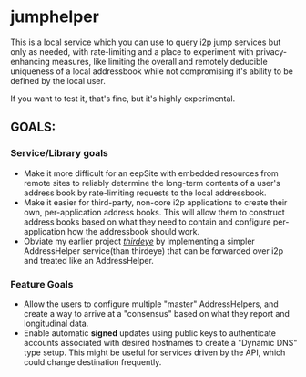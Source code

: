# jumphelper

This is a local service which you can use to query i2p jump services but only as
needed, with rate-limiting and a place to experiment with privacy-enhancing
measures, like limiting the overall and remotely deducible uniqueness of a local
addressbook while not compromising it's ability to be defined by the local user.

If you want to test it, that's fine, but it's highly experimental.

## GOALS:

### Service/Library goals

  * Make it more difficult for an eepSite with embedded resources from remote
  sites to reliably determine the long-term contents of a user's address book
  by rate-limiting requests to the local addressbook.
  * Make it easier for third-party, non-core i2p applications to create their
  own, per-application address books. This will allow them to construct address
  books based on what they need to contain and configure per-application how
  the addressbook should work.
  * Obviate my earlier project [*thirdeye*](https://github.com/eyedeekay/thirdeye)
  by implementing a simpler AddressHelper service(than thirdeye) that can be
  forwarded over i2p and treated like an AddressHelper.

### Feature Goals

  * Allow the users to configure multiple "master" AddressHelpers, and create
  a way to arrive at a "consensus" based on what they report and longitudinal
  data.
  * Enable automatic **signed** updates using public keys to authenticate
  accounts associated with desired hostnames to create a "Dynamic DNS" type
  setup. This might be useful for services driven by the API, which could change
  destination frequently.

